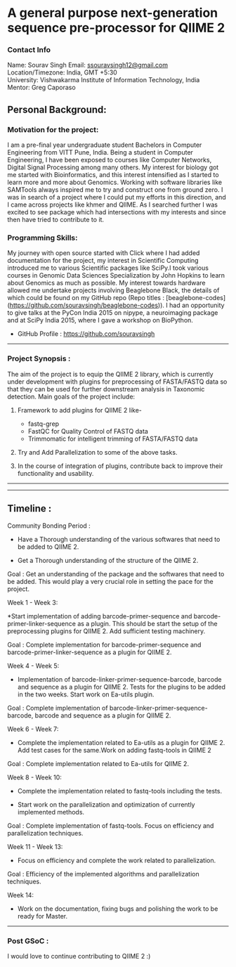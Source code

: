 # A general purpose next-generation sequence pre-processor for QIIME 2

### Contact Info

Name: Sourav Singh
Email: ssouravsingh12@gmail.com   
Location/Timezone: India, GMT +5:30   
University: Vishwakarma Institute of Information Technology, India     
Mentor: Greg Caporaso

## Personal Background:
### Motivation for the project:

I am a pre-final year undergraduate student Bachelors in Computer Engineering from VITT Pune, India. Being a student in Computer Engineering, I have been exposed to courses like Computer Networks, Digital Signal Processing among many others. My interest for biology got me started with Bioinformatics, and this interest intensified as I started to learn more and more about Genomics. Working with software libraries like SAMTools always inspired me to try and construct one from ground zero. I was in search of a project where I could put my efforts in this direction, and I came across projects like khmer and QIIME. As I searched further I was excited to see package which had intersections with my interests and since then have tried to contribute to it.

### Programming Skills:

My journey with open source started with Click where I had added documentation for the project, my interest in Scientific Computing introduced me to various Scientific packages like SciPy.I took various courses in Genomic Data Sciences Specialization by John Hopkins to learn about Genomics as much as possible. My interest towards hardware allowed me undertake projects involving Beaglebone Black, the details of which could be found on my GitHub repo (Repo titles : [beaglebone-codes] (https://github.com/souravsingh/beaglebone-codes)). I had an opportunity to give talks at the PyCon India 2015 on nipype, a neuroimaging package and at SciPy India 2015, where I gave a workshop on BioPython. 
 
* GitHub Profile : https://github.com/souravsingh

---
### Project Synopsis : 

The aim of the project is to equip the QIIME 2 library, which is currently under development with plugins for preprocessing of FASTA/FASTQ data so that they can be used for further downstream analysis in Taxonomic detection.
Main goals of the project include:

1. Framework to add plugins for QIIME 2 like-
    * fastq-grep
    * FastQC for Quality Control of FASTQ data
    * Trimmomatic for intelligent trimming of FASTA/FASTQ data

2. Try and Add Parallelization to some of the above tasks.

3. In the course of integration of plugins, contribute back to improve their functionality and usability.


---
---
## Timeline :

Community Bonding Period :
* Have a Thorough understanding of the various softwares that need to be added to QIIME 2.

* Get a Thorough understanding of the structure of the QIIME 2.

Goal : Get an understanding of the package and the softwares that need to be added. This would play a very crucial role in setting the pace for the project. 

Week 1 - Week 3:

*Start implementation of adding barcode-primer-sequence and barcode-primer-linker-sequence as a plugin. This should be start the setup of the preprocessing plugins for QIIME 2. Add sufficient testing machinery.

Goal : Complete implementation for barcode-primer-sequence and barcode-primer-linker-sequence as a plugin for QIIME 2.

Week 4 - Week 5:

* Implementation of barcode-linker-primer-sequence-barcode, barcode and sequence as a plugin for QIIME 2. Tests for the plugins to be added in the two weeks. Start work on Ea-utils plugin.

Goal : Complete implementation of barcode-linker-primer-sequence-barcode, barcode and sequence as a plugin for QIIME 2.

Week 6 - Week 7:

* Complete the implementation related to Ea-utils as a plugin for QIIME 2. Add test cases for the same.Work on adding fastq-tools in QIIME 2

Goal : Complete implementation related to Ea-utils for QIIME 2.

Week 8 - Week 10:

* Complete the implementation related to fastq-tools including the tests.

* Start work on the parallelization and optimization of currently implemented methods.

Goal : Complete implementation of fastq-tools. Focus on efficiency and parallelization techniques.

Week 11 - Week 13:

* Focus on efficiency and complete the work related to parallelization.

Goal : Efficiency of the implemented algorithms and parallelization techniques.

Week 14:

* Work on the documentation, fixing bugs and polishing the work to be ready for Master.

---
### Post GSoC :
I would love to continue contributing to QIIME 2 :)
